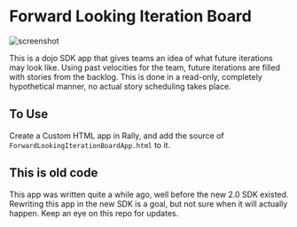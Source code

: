 # Forward Looking Iteration Board

![screenshot](https://raw.github.com/RallyCommunity/ForwardLookingIterationBoard/master/flib.png)

This is a dojo SDK app that gives teams an idea of what future iterations may look like. Using past velocities for the team, future iterations are filled with stories from the backlog. This is done in a read-only, completely hypothetical manner, no actual story scheduling takes place.
  
## To Use
Create a Custom HTML app in Rally, and add the source of `ForwardLookingIterationBoardApp.html` to it.

## This is old code
This app was written quite a while ago, well before the new 2.0 SDK existed. Rewriting this app in the new SDK is a goal, but not sure when it will actually happen. Keep an eye on this repo for updates.
